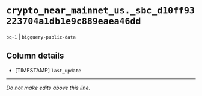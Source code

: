 # `crypto_near_mainnet_us._sbc_d10ff93223704a1db1e9c889eaea46dd`
`bq-1` | `bigquery-public-data`

## Column details
* [TIMESTAMP] `last_update`

-------------------------------------------------------------------------------
*Do not make edits above this line.*
